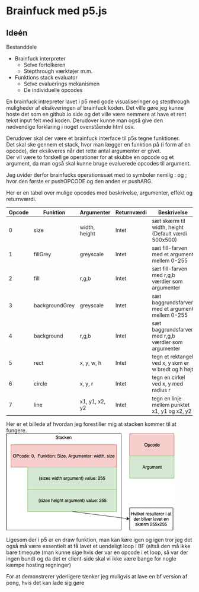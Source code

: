 Brainfuck med p5.js
=======

## Ideén  

Bestanddele  
* Brainfuck interpreter  
  * Selve fortolkeren  
  * Stepthrough værktøjer m.m.  
* Funktions stack evaluator  
  * Selve evaluerings mekanismen  
  * De individuelle opcodes  

En brainfuck intrepreter lavet i p5 med gode visualiseringer og stepthrough muligheder af eksikveringen af brainfuck koden. Det ville gøre jeg kunne hoste det som en github.io side og det ville være nemmere at have et rent tekst input felt med koden. Derudover kunne man også give den nødvendige forklaring i noget ovenstående html osv.

Derudover skal der være et brainfuck interface til p5s tegne funktioner.  
Det skal ske gennem et stack, hvor man lægger en funktion på (i form af en opcode), der eksikveres når det rette antal argumenter er givet.  
Der vil være to forskellige operationer for at skubbe en opcode og et argument, da man også skal kunne bruge evaluerede opcodes til argument.

Jeg uvider derfor brainfucks operationssæt med to symboler nemlig : og ; hvor den første er pushOPCODE og den anden er pushARG.

Her er en tabel over mulige opcodes med beskrivelse, argumenter, effekt og returnværdi.  

Opcode	|Funktion	|Argumenter |Returnværdi	|Beskrivelse
---|---|---|---|---
0|	size|	width, height| Intet|		sæt skærm til width, height (Default værdi 500x500)
1|	fillGrey|	greyscale| Intet|		sæt fill-farven med et argument mellem 0-255
2|	fill|	r,g,b| Intet|	sæt fill-farven med r,g,b værdier som argumenter
3|	backgroundGrey|	greyscale | Intet|	sæt baggrundsfarven med et argument mellem 0-255
4|	background|	r,g,b | Intet|	sæt baggrundsfarven med r,g,b værdier som argumenter
5|	rect|	x, y, w, h | Intet|	tegn et rektangel ved x, y som er w bredt og h højt
6|	circle|	x, y, r | Intet|	tegn en cirkel ved x, y med radius r
7|	line|	x1, y1, x2, y2 | Intet|	tegn en linje mellem punktet x1, y1 og x2, y2

Her er et billede af hvordan jeg forestiller mig at stacken kommer til at fungere.  
![](stack.png)

Ligesom der i p5 er en draw funktion, man kan køre igen og igen tror jeg det også må være essentielt at få lavet et uendeligt loop i BF (altså den må ikke bare timeoute (man kunne sige hvis der var en opcode i et loop, så var der ingen bund) og da det er client-side skal vi ikke være bange for nogle kæmpe hosting regninger)

For at demonstrerer yderligere tænker jeg muligvis at lave en bf version af pong, hvis det kan lade sig gøre